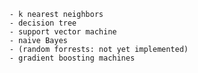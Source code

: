         - k nearest neighbors
        - decision tree
        - support vector machine
        - naive Bayes
        - (random forrests: not yet implemented)
        - gradient boosting machines